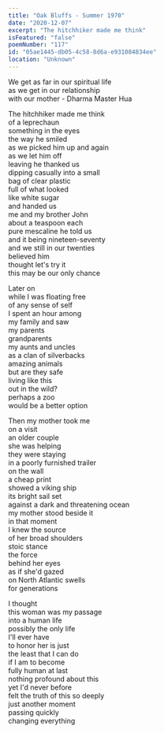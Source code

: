 ```yaml
---
title: "Oak Bluffs - Summer 1970"
date: "2020-12-07"
excerpt: "The hitchhiker made me think"
isFeatured: "false"
poemNumber: "117"
id: "05ae1445-db05-4c58-8d6a-e931084834ee"
location: "Unknown"
---
```


We get as far in our spiritual life  
 as we get in our relationship  
 with our mother - Dharma Master Hua

The hitchhiker made me think  
of a leprechaun  
something in the eyes  
the way he smiled  
as we picked him up and again  
as we let him off  
leaving he thanked us  
dipping casually into a small  
bag of clear plastic  
full of what looked  
like white sugar  
and handed us  
me and my brother John  
about a teaspoon each  
pure mescaline he told us  
and it being nineteen-seventy  
and we still in our twenties  
believed him  
thought let's try it  
this may be our only chance

Later on  
while I was floating free  
of any sense of self  
I spent an hour among  
my family and saw  
my parents  
grandparents  
my aunts and uncles  
as a clan of silverbacks  
amazing animals  
but are they safe  
living like this  
out in the wild?  
perhaps a zoo  
would be a better option

Then my mother took me  
on a visit  
an older couple  
she was helping  
they were staying  
in a poorly furnished trailer  
on the wall  
a cheap print  
showed a viking ship  
its bright sail set  
against a dark and threatening ocean  
my mother stood beside it  
in that moment  
I knew the source  
of her broad shoulders  
stoic stance  
the force  
behind her eyes  
as if she'd gazed  
on North Atlantic swells  
for generations

I thought  
this woman was my passage  
into a human life  
possibly the only life  
I'll ever have  
to honor her is just  
the least that I can do  
if I am to become  
fully human at last  
nothing profound about this  
yet I'd never before  
felt the truth of this so deeply  
just another moment  
passing quickly  
changing everything
